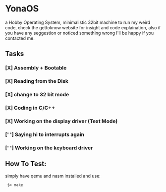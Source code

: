 # YonaOS
a Hobby Operating System, minimalistic 32bit machine to run my weird code, check the gettoknow website for insight and code explaination, also if you have any seggestion or noticed something wrong I'll be happy if you contacted me.
## Tasks

### [X] Assembly + Bootable
### [X] Reading from the Disk
### [X] change to 32 bit mode
### [X] Coding in C/C++
### [X] Working on the display driver (Text Mode)
### [' '] Saying hi to interrupts again
### [' '] Working on the keyboard driver

## How To Test:
  simply have qemu and nasm installed and use:
   ```
    $> make
   ```
